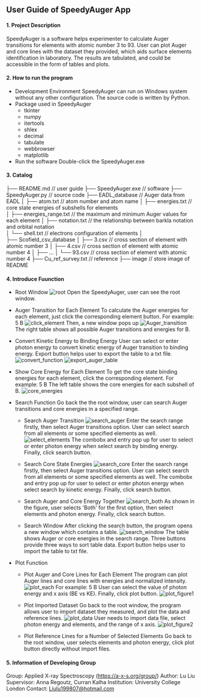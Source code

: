## User Guide of SpeedyAuger App

#### 1. Project Description
SpeedyAuger is a software helps experimenter to calculate Auger transitions for elements with atomic number 3 to 93. User can plot Auger and core lines with the dataset they provided, which aids surface elements identification in laboratory. The results are tabulated, and could be accessible in the form of tables and plots.

#### 2. How to run the program
* Development Environment
  SpeedyAuger can run on Windows system without any other configuration. The source code is written by Python.
* Package used in SpeedyAuger
  - tkinter
  - numpy
  - itertools
  - shlex
  - decimal
  - tabulate
  - webbrowser
  - matplotlib
* Run the software
  Double-click the SpeedyAuger.exe

#### 3. Catalog
├── README.md                   // user guide
├── SpeedyAuger.exe             // software
├── SpeedyAuger.py              // source code
├── EADL_database               // Auger data from EADL
│   ├── atom.txt                // atom number and atom name
│   ├── energies.txt            // core state energies of subshells for elements  
│   ├── energies_range.txt      // the maximum and minimum Auger values for each element
│   ├── notation.txt            // the relationship between barkla notation and orbital notation   
│   └── shell.txt               // electrons configuration of elements 
│              
├── Scofield_csv_database
│   ├── 3.csv                   // cross section of element with atomic number 3
│   ├── 4.csv                   // cross section of element with atomic number 4 
│   ├── ...
│   └── 93.csv                  // cross section of element with atomic number 4
├── Cu_ref_survey.txt           // reference
├── image                       // store image of README



#### 4. Introduce Fuunction

* Root Window
![root](\image\root_window.jpg)
Open the SpeedyAuger, user can see the root window.


* Auger Transition for Each Element
To calculate the Auger energies for each element, just click the corresponding element button. 
For example: 5 B
![click_element](\image\click_element.jpg)
Then, a new window pops up
![Auger_transition](\image\Auger_transition.jpg)
The right table shows all possible Auger transitions and energies for B.


* Convert Kinetic Energy to Binding Energy
User can select or enter photon energy to convert kinetic energy of Auger transition to binding energy. Export button helps user to export the table to a txt file. 
![convert_function](\image\convert_function.jpg)
![export_auger_table](\image\export_auger_table.jpg)


* Show Core Energy for Each Element
To get the core state binding energies for each element, click the corresponding element. 
For example: 5 B
The left table shows the core energies for each subshell of B. 
![core_energies](\image\core_energies.jpg)


* Search Function
Go back the the root window, user can search Auger transitions and core energies in a specified range. 
   - Search Auger Transition
![search_auger](\image\search_auger.jpg)
Enter the search range firstly, then select Auger transitions option. User can select search from all elements or some specified elements as well.
![select_elements](\image\select_elements.jpg)
The combobx and entry pop up for user to select or enter photon energy when select search by binding energy. Finally, click search button.

    - Search Core State Energies
![search_core](\image\search_core.jpg)
Enter the search range firstly, then select Auger transitions option. User can select search from all elements or some specified elements as well.
The combobx and entry pop up for user to select or enter photon energy when select search by kinetic energy. Finally, click search button.

    - Search Auger and Core Energy Together
![search_both](\image\search_both.jpg)
As shown in the figure, user selects 'Both' for the first option, then select elements and photon energy. Finally, click search button.

    - Search Window
After clicking the search button, the program opens a new window which contains a table. 
![search_window](\image\search_window.jpg)
The table shows Auger or core energies in the search range. Three buttons provide three ways to sort table data. Export button helps user to import the table to txt file.


* Plot Function
    - Plot Auger and Core Lines for Each Element
The program can plot Auger lines and core lines with energies and normalized intensity.
![plot_each](\image\plot_each.jpg)
For example: 5 B
User can select the value of photon energy and x axis (BE vs KE). Finally, click plot button.
![plot_figure1](\image\plot_figure1.jpg)

    - Plot Imported Dataset
Go back to the root window, the program allows user to import dataset they measured, and plot the data and reference lines.
 ![plot_data](\image\plot_data.jpg)
 User needs to import data file, select photon energy and elements, and the range of x axis.
 ![plot_figure2](\image\plot_figure2.jpg)
     
     - Plot Reference Lines for a Number of Selected Elements
Go back to the root window, user selects elements and photon energy, click plot button directly without import files.

#### 5. Information of Developing Group
Group: Applied X-ray Spectroscopy (https://a-x-s.org/group/)
Author: Lu Liu
Supervisor: Anna Regoutz, Curran Kalha
Institution: University College London
Contact: Liulu199807@hotmail.com








 